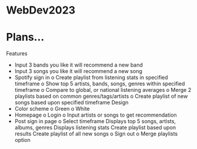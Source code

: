 # WebDev2023

# Plans...
Features
  -	Input 3 bands you like it will recommend a new band
  -	Input 3 songs you like it will recommend a new song
  -	Spotify sign in
    o	Create playlist from listening stats in specified timeframe
    o	Show top 5 artists, bands, songs, genres within specified timeframe
    o	Compare to global, or national listening averages
    o	Merge 2 playlists based on common genres/tags/artists
    o	Create playlist of new songs based upon specified timeframe
Design
  -	Color scheme
    o	Green
    o	White
  -	Homepage
    o	Login
    o	Input artists or songs to get recommendation
  -	Post sign in page
    o	Select timeframe
      Displays top 5 songs, artists, albums, genres
      Displays listening stats
      Create playlist based upon results
      Create playlist of all new songs
    o	Sign out
    o	Merge playlists option
